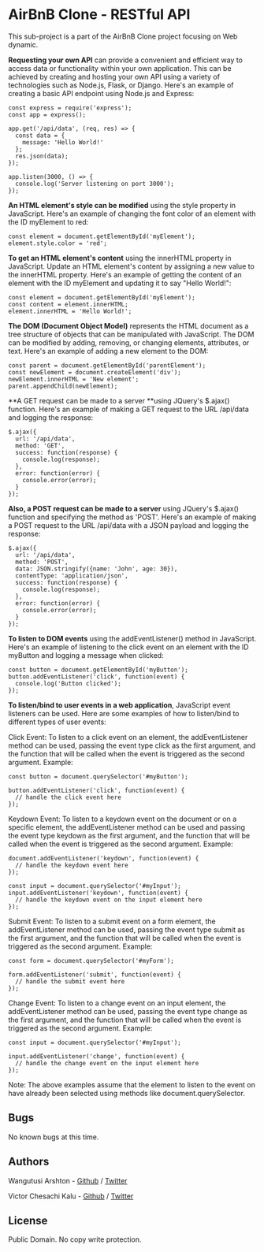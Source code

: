 # AirBnB Clone - RESTful API
This sub-project is a part of the AirBnB Clone project focusing on Web dynamic.

**Requesting your own API** can provide a convenient and efficient way to access data or functionality within your own application.
This can be achieved by creating and hosting your own API using a variety of technologies such as Node.js, Flask, or Django.
Here's an example of creating a basic API endpoint using Node.js and Express:
```
const express = require('express');
const app = express();

app.get('/api/data', (req, res) => {
  const data = {
    message: 'Hello World!'
  };
  res.json(data);
});

app.listen(3000, () => {
  console.log('Server listening on port 3000');
});
```

**An HTML element's style can be modified** using the style property in JavaScript.
Here's an example of changing the font color of an element with the ID myElement to red:
```
const element = document.getElementById('myElement');
element.style.color = 'red';
```

**To get an HTML element's content** using the innerHTML property in JavaScript.
Update an HTML element's content by assigning a new value to the innerHTML property.
Here's an example of getting the content of an element with the ID myElement and updating it to say "Hello World!":
```
const element = document.getElementById('myElement');
const content = element.innerHTML;
element.innerHTML = 'Hello World!';
```

**The DOM (Document Object Model)** represents the HTML document as a tree structure of objects that can be manipulated with JavaScript.
The DOM can be modified by adding, removing, or changing elements, attributes, or text.
Here's an example of adding a new element to the DOM:
```
const parent = document.getElementById('parentElement');
const newElement = document.createElement('div');
newElement.innerHTML = 'New element';
parent.appendChild(newElement);
```

**A GET request can be made to a server **using JQuery's $.ajax() function.
Here's an example of making a GET request to the URL /api/data and logging the response:
```
$.ajax({
  url: '/api/data',
  method: 'GET',
  success: function(response) {
    console.log(response);
  },
  error: function(error) {
    console.error(error);
  }
});
```

**Also, a POST request can be made to a server** using JQuery's $.ajax() function and specifying the method as 'POST'.
Here's an example of making a POST request to the URL /api/data with a JSON payload and logging the response:
```
$.ajax({
  url: '/api/data',
  method: 'POST',
  data: JSON.stringify({name: 'John', age: 30}),
  contentType: 'application/json',
  success: function(response) {
    console.log(response);
  },
  error: function(error) {
    console.error(error);
  }
});
```

**To listen to DOM events** using the addEventListener() method in JavaScript.
Here's an example of listening to the click event on an element with the ID myButton and logging a message when clicked:
```
const button = document.getElementById('myButton');
button.addEventListener('click', function(event) {
  console.log('Button clicked');
});
```

**To listen/bind to user events in a web application**, JavaScript event listeners can be used. Here are some examples of how to listen/bind to different types of user events:

Click Event:
To listen to a click event on an element, the addEventListener method can be used,  passing the event type click as the first argument, and the function that will be called when the event is triggered as the second argument.
Example:
```
const button = document.querySelector('#myButton');

button.addEventListener('click', function(event) {
  // handle the click event here
});
```
Keydown Event:
To listen to a keydown event on the document or on a specific element, the addEventListener method can be used and passing the event type keydown as the first argument, and the function that will be called when the event is triggered as the second argument.
Example:
```
document.addEventListener('keydown', function(event) {
  // handle the keydown event here
});

const input = document.querySelector('#myInput');
input.addEventListener('keydown', function(event) {
  // handle the keydown event on the input element here
});
```
Submit Event:
To listen to a submit event on a form element, the addEventListener method can be used, passing the event type submit as the first argument, and the function that will be called when the event is triggered as the second argument.
Example:
```
const form = document.querySelector('#myForm');

form.addEventListener('submit', function(event) {
  // handle the submit event here
});
```
Change Event:
To listen to a change event on an input element, the addEventListener method can be used, passing the event type change as the first argument, and the function that will be called when the event is triggered as the second argument.
Example:
```
const input = document.querySelector('#myInput');

input.addEventListener('change', function(event) {
  // handle the change event on the input element here
});
```
Note: The above examples assume that the element to listen to the event on have already been selected using methods like document.querySelector.


## Bugs
No known bugs at this time. 

## Authors
Wangutusi Arshton - [Github](https://github.com/wang-arshton256) / [Twitter](https://twitter.com/wangarshtonc)
 
Victor Chesachi Kalu - [Github](https://github.com/chesahkalu) / [Twitter](https://twitter.com/ai_optimizer)

## License
Public Domain. No copy write protection. 
